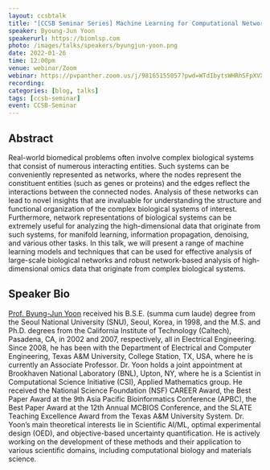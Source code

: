 ```yaml
---
layout: ccsbtalk
title: "[CCSB Seminar Series] Machine Learning for Computational Network Biology"
speaker: Byoung-Jun Yoon
speakerurl: https://biomlsp.com
photo: /images/talks/speakers/byungjun-yoon.png
date: 2022-01-26
time: 12:00pm
venue: webinar/Zoom
webinar: https://pvpanther.zoom.us/j/98165155057?pwd=WTdIbytsWHRhSFpXVXM1T1R1YkpPUT09
recording:
categories: [blog, talks]
tags: [ccsb-seminar]
event: CCSB-Seminar
---
```



## Abstract

Real-world biomedical problems often involve complex biological systems that consist of numerous interacting entities. Such systems can be conveniently represented as networks, where the nodes represent the constituent entities (such as genes or proteins) and the edges reflect the interactions between the connected nodes. Analysis of these networks can lead to novel insights that are invaluable for understanding the structure and functional organization of the complex biological systems of interest. Furthermore, network representations of biological systems can be extremely useful for analyzing the high-dimensional data that originate from such systems, for manifold learning, information propagation, denoising, and various other tasks. In this talk, we will present a range of machine learning models and techniques that can be used for effective analysis of large-scale biological networks and robust network-based analysis of high-dimensional omics data that originate from complex biological systems.


## Speaker Bio

[Prof. Byung-Jun Yoon](https://biomlsp.com) received his B.S.E. (summa cum laude) degree from the Seoul National University (SNU), Seoul, Korea, in 1998, and the M.S. and Ph.D. degrees from the California Institute of Technology (Caltech), Pasadena, CA, in 2002 and 2007, respectively, all in Electrical Engineering. Since 2008, he has been with the Department of Electrical and Computer Engineering, Texas A&M University, College Station, TX, USA, where he is currently an Associate Professor. Dr. Yoon holds a joint appointment at Brookhaven National Laboratory (BNL), Upton, NY, where he is a Scientist in Computational Science Initiative (CSI), Applied Mathematics group. He received the National Science Foundation (NSF) CAREER Award, the Best Paper Award at the 9th Asia Pacific Bioinformatics Conference (APBC), the Best Paper Award at the 12th Annual MCBIOS Conference, and the SLATE Teaching Excellence Award from the Texas A&M University System. Dr. Yoon’s main theoretical interests lie in Scientific AI/ML, optimal experimental design (OED), and objective-based uncertainty quantification. He is actively working on the development of these methods and their application to various scientific domains, including computational biology and materials science.



